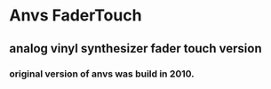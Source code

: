 # Anvs FaderTouch
## analog vinyl synthesizer fader touch version <br>
### original version of anvs was build in 2010.
